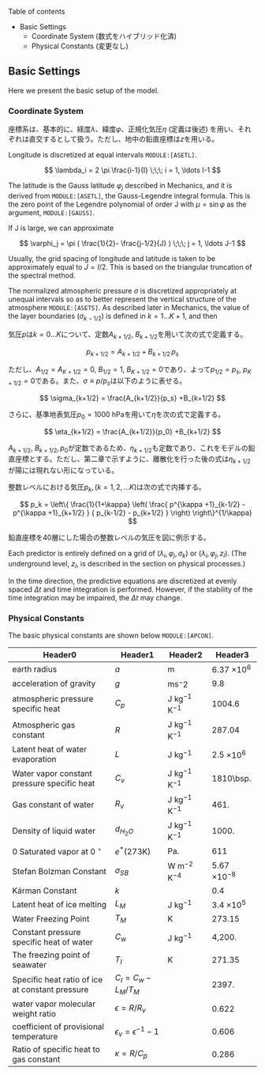 Table of contents

- Basic Settings
  - Coordinate System (数式をハイブリッド化済)
  - Physical Constants (変更なし)

## Basic Settings

Here we present the basic setup of the model.

### Coordinate System

座標系は、基本的に、経度$\lambda$、緯度$\varphi$、正規化気圧$\eta$ (定義は後述)
を用い、それぞれは直交するとして扱う。ただし、地中の鉛直座標は$z$を用いる。

Longitude is discretized at equal intervals `MODULE:[ASETL]`.

$$
  \lambda_i = 2 \pi \frac{i-1}{I}  \;\;\; i = 1, \ldots I-1
$$


The latitude is the Gauss latitude $\varphi_j$ described in Mechanics, and it is derived from `MODULE:[ASETL]`, the Gauss-Legendre integral formula. This is the zero point of the Legendre polynomial of order J with $\mu = \sin \varphi$ as the argument, `MODULE:[GAUSS]`.

If J is large, we can approximate

$$
  \varphi_j =  \pi ( \frac{1}{2}- \frac{j-1/2}{J} ) \;\;\; j = 1, \ldots J-1
$$


Usually, the grid spacing of longitude and latitude is taken to be approximately equal to $J = I/2$. This is based on the triangular truncation of the spectral method.

The normalized atmospheric pressure $\sigma$ is discretized appropriately at unequal intervals so as to better represent the vertical structure of the atmosphere `MODULE:[ASETS]`. As described later in Mechanics, the value of the layer boundaries ($\sigma_{k-1/2}$) is defined in $k = 1 \ldots K+1$, and then

気圧$p$は$k = 0 \ldots K$について、定数$A_{k+1/2},\ B_{k+1/2}$を用いて次の式で定義する。

$$
p_{k+1/2} = A_{k+1/2} +B_{k+1/2}\,p_s
$$

ただし、$A_{1/2}=A_{K+1/2}=0,\ B_{1/2}=1,\ B_{K+1/2}=0$であり、よって$p_{1/2}=p_s,\ p_{K+1/2}=0$である。また、$\sigma\equiv p/p_s$は以下のように表せる。

$$
\sigma_{k+1/2} = \frac{A_{k+1/2}}{p_s} +B_{k+1/2}
$$

さらに、基準地表気圧$p_0=1000\ \mathrm{hPa}$を用いて$\eta$を次の式で定義する。

$$
\eta_{k+1/2} = \frac{A_{k+1/2}}{p_0} +B_{k+1/2}
$$

$A_{k+1/2},\ B_{k+1/2}, p_0$が定数であるため、$\eta_{k+1/2}$も定数であり、これをモデルの鉛直座標とする。ただし、第二章で示すように、離散化を行った後の式は$\eta_{k+1/2}$が陽には現れない形になっている。

整数レベルにおける気圧$p_k, (k=1,2,\ldots K)$は次の式で内挿する。

$$
 p_k = \left\{ \frac{1}{1+\kappa}
                     \left( \frac{  p^{\kappa +1}_{k-1/2}
                                  - p^{\kappa +1}_{k+1/2}      }
                                  { p_{k-1/2} - p_{k+1/2} }
                     \right)
              \right\}^{1/\kappa}
$$

鉛直座標を40層にした場合の整数レベルの気圧を図に例示する。

Each predictor is entirely defined on a grid of $(\lambda_i, \varphi_j, \sigma_k)$ or $(\lambda_i, \varphi_j, z_l)$. (The underground level, $z_l$, is described in the section on physical processes.)

In the time direction, the predictive equations are discretized at evenly spaced $\Delta t$ and time integration is performed. However, if the stability of the time integration may be impaired, the $\Delta t$ may change.

### Physical Constants

The basic physical constants are shown below `MODULE:[APCON]`.

| Header0 | Header1 | Header2 | Header3 |
| ------- | ------- | ------- | ------- |
| earth radius | $a$ | m | 6.37 $\times 10^6$ |
| acceleration of gravity | $g$ | ms$^-2$ | 9.8 |
| atmospheric pressure specific heat | $C_p$ | J kg$^{-1}$ K$^{-1}$ | 1004.6 |
| Atmospheric gas constant | $R$ | J kg$^{-1}$ K$^{-1}$ | 287.04 |
| Latent heat of water evaporation | $L$ | J kg$^{-1}$ | 2.5 $\times 10^6$ |
| Water vapor constant pressure specific heat | $C_v$ | J kg$^{-1}$ K$^{-1}$ | 1810\bsp. |
| Gas constant of water | $R_v$ | J kg$^{-1}$ K$^{-1}$ | 461\. |
| Density of liquid water | $d_{H_2O}$ | J kg$^{-1}$ K$^{-1}$ | 1000. |
| 0 Saturated vapor at 0 $^{\circ}$ | $e^*$(273K) | Pa. | 611 |
| Stefan Bolzman Constant | $\sigma_{SB}$ | W m$^{-2}$ K$^{-4}$ | 5.67 $\times 10^{-8}$ |
| Kárman Constant | $k$ |  | 0.4 |
| Latent heat of ice melting | $L_M$ | J kg$^{-1}$ | 3.4 $\times 10^5$ |
| Water Freezing Point | $T_M$ | K | 273.15 |
| Constant pressure specific heat of water | $C_w$ | J kg$^{-1}$ | 4,200\. |
| The freezing point of seawater | $T_I$ | K | 271.35 |
| Specific heat ratio of ice at constant pressure | $C_I  = C_w - L_M/T_M$ |  | 2397\. |
| water vapor molecular weight ratio | $\epsilon  = R/R_v$ |  | 0.622 |
| coefficient of provisional temperature | $\epsilon_v = \epsilon^{-1} - 1$ |  | 0.606 |
| Ratio of specific heat to gas constant | $\kappa = R/C_p$ |  | 0.286 |
